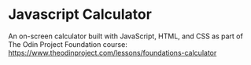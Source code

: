 # Javascript Calculator
An on-screen calculator built with JavaScript, HTML, and CSS as part of The Odin Project Foundation course: https://www.theodinproject.com/lessons/foundations-calculator